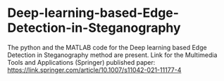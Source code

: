 # Deep-learning-based-Edge-Detection-in-Steganography
The python and the MATLAB code for the Deep learning based Edge Detection in Steganography method are present. Link for the Multimedia Tools and Applications (Springer) published paper: https://link.springer.com/article/10.1007/s11042-021-11177-4
